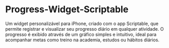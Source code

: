 # Progress-Widget-Scriptable
Um widget personalizável para iPhone, criado com o app Scriptable, que permite registrar e visualizar seu progresso diário em qualquer atividade. O progresso é exibido através de um gráfico simples e intuitivo, ideal para acompanhar metas como treino na academia, estudos ou hábitos diários.

